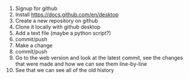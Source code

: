 
1. Signup for github
2. Install https://docs.github.com/en/desktop
3. Create a new repository on github
4. Clone it locally with github desktop
5. Add a text file (maybe a python script?)
6. commit/push
7. Make a change
8. commit/push
9. Go to the web version and look at the latest commit, see the changes that were made and how we can see them line-by-line
10. See that we can see all of the old history
